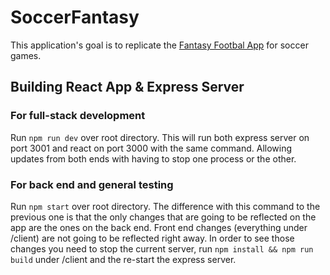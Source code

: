 # SoccerFantasy
This application's goal is to replicate the [Fantasy Footbal App](https://fantasy.nfl.com/) for soccer games.


## Building React App & Express Server
### For full-stack development
Run ``` npm run dev ``` over root directory. This will run both express server on port 3001 and react on port 3000 with the same command. Allowing updates from both ends with having to stop one process or the other.

### For back end and general testing 
Run ``` npm start ``` over root directory. The difference with this command to the previous one is that the only changes that are going to be reflected on the app are the ones on the back end. Front end changes (everything under /client) are not going to be reflected right away. In order to see those changes you need to stop the current server, run ``` npm install && npm run build ``` under /client and the re-start the express server.
